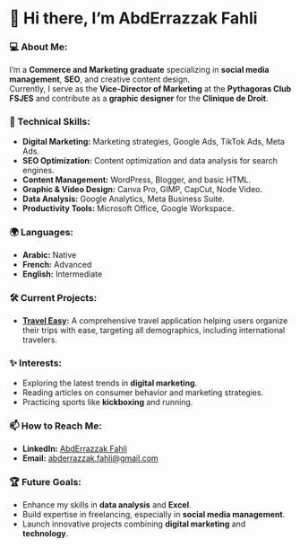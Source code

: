 # 👋 Hi there, I’m AbdErrazzak Fahli  

### 💻 About Me:  
I’m a **Commerce and Marketing graduate** specializing in **social media management**, **SEO**, and creative content design.  
Currently, I serve as the **Vice-Director of Marketing** at the **Pythagoras Club FSJES** and contribute as a **graphic designer** for the **Clinique de Droit**.  

### 🚀 Technical Skills:  
- **Digital Marketing:** Marketing strategies, Google Ads, TikTok Ads, Meta Ads.  
- **SEO Optimization:** Content optimization and data analysis for search engines.  
- **Content Management:** WordPress, Blogger, and basic HTML.  
- **Graphic & Video Design:** Canva Pro, GIMP, CapCut, Node Video.  
- **Data Analysis:** Google Analytics, Meta Business Suite.  
- **Productivity Tools:** Microsoft Office, Google Workspace.  

### 🌍 Languages:  
- **Arabic:** Native  
- **French:** Advanced  
- **English:** Intermediate  

### 🛠️ Current Projects:  
- **[Travel Easy](https://www.linkedin.com/company/traveleasy0/):** A comprehensive travel application helping users organize their trips with ease, targeting all demographics, including international travelers.  

### ✨ Interests:  
- Exploring the latest trends in **digital marketing**.  
- Reading articles on consumer behavior and marketing strategies.  
- Practicing sports like **kickboxing** and running.  

### 📫 How to Reach Me:  
- **LinkedIn:** [AbdErrazzak Fahli](https://www.linkedin.com/in/abd3rrazzak)  
- **Email:** abderrazzak.fahli@gmail.com  

### 🏆 Future Goals:  
- Enhance my skills in **data analysis** and **Excel**.  
- Build expertise in freelancing, especially in **social media management**.  
- Launch innovative projects combining **digital marketing** and **technology**.  
